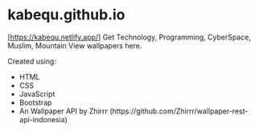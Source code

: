 # kabequ.github.io

[https://kabequ.netlify.app/]
Get Technology, Programming, CyberSpace, Muslim, Mountain View wallpapers here.

Created using:
<ul>
  <li>HTML</li>
  <li>CSS</li>
  <li>JavaScript</li>
  <li>Bootstrap</li>
  <li>An Wallpaper API by Zhirrr (https://github.com/Zhirrr/wallpaper-rest-api-indonesia)</li>
</ul>
